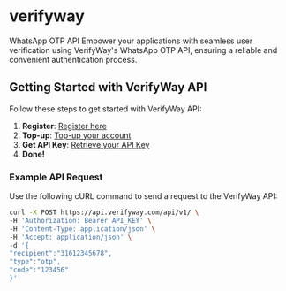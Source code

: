 # verifyway
WhatsApp OTP API Empower your applications with seamless user verification using VerifyWay's WhatsApp OTP API, ensuring a reliable and convenient authentication process.

## Getting Started with VerifyWay API

Follow these steps to get started with VerifyWay API:

1. **Register**: [Register here](https://verifyway.com/login/?action=register)
2. **Top-up**: [Top-up your account](https://verifyway.com/my-account/walletdashboard/topup/)
3. **Get API Key**: [Retrieve your API Key](https://verifyway.com/my-account/apikey/)
4. **Done!**

### Example API Request

Use the following cURL command to send a request to the VerifyWay API:

```bash
curl -X POST https://api.verifyway.com/api/v1/ \
-H 'Authorization: Bearer API_KEY' \
-H 'Content-Type: application/json' \
-H 'Accept: application/json' \
-d '{
"recipient":"31612345678",
"type":"otp",
"code":"123456"
}'


